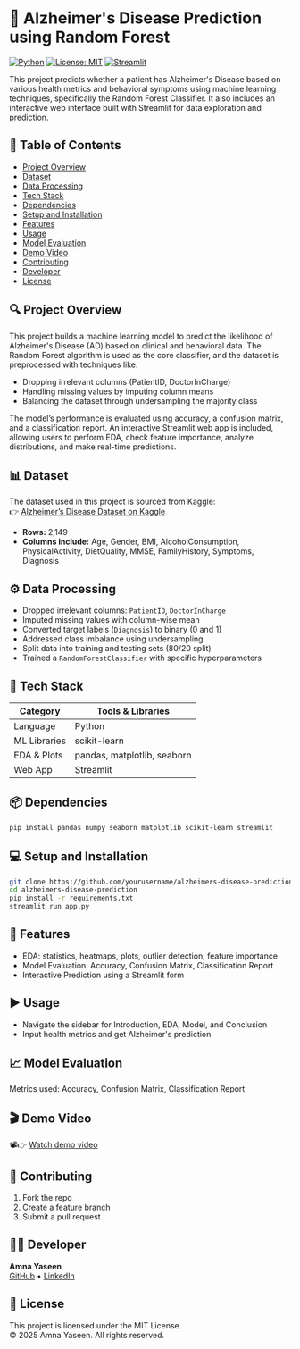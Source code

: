 
# 🧠 Alzheimer's Disease Prediction using Random Forest

[![Python](https://img.shields.io/badge/Python-3.10%2B-blue?logo=python)](https://www.python.org/)
[![License: MIT](https://img.shields.io/badge/License-MIT-green.svg)](#-license)
[![Streamlit](https://img.shields.io/badge/Built%20With-Streamlit-ff4b4b?logo=streamlit)](https://streamlit.io)

This project predicts whether a patient has Alzheimer's Disease based on various health metrics and behavioral symptoms using machine learning techniques, specifically the Random Forest Classifier. It also includes an interactive web interface built with Streamlit for data exploration and prediction.

## 📑 Table of Contents
- [Project Overview](#project-overview)  
- [Dataset](#dataset)  
- [Data Processing](#data-processing)  
- [Tech Stack](#-tech-stack)  
- [Dependencies](#dependencies)  
- [Setup and Installation](#setup-and-installation)  
- [Features](#features)  
- [Usage](#usage)  
- [Model Evaluation](#model-evaluation)  
- [Demo Video](#demo-video)  
- [Contributing](#contributing)  
- [Developer](#-developer)  
- [License](#-license)

## 🔍 Project Overview
This project builds a machine learning model to predict the likelihood of Alzheimer's Disease (AD) based on clinical and behavioral data. The Random Forest algorithm is used as the core classifier, and the dataset is preprocessed with techniques like:
- Dropping irrelevant columns (PatientID, DoctorInCharge)
- Handling missing values by imputing column means
- Balancing the dataset through undersampling the majority class

The model’s performance is evaluated using accuracy, a confusion matrix, and a classification report. An interactive Streamlit web app is included, allowing users to perform EDA, check feature importance, analyze distributions, and make real-time predictions.

## 📊 Dataset
The dataset used in this project is sourced from Kaggle:  
👉 [Alzheimer’s Disease Dataset on Kaggle](https://www.kaggle.com/datasets/rabieelkharoua/alzheimers-disease-dataset/data)

- **Rows:** 2,149  
- **Columns include:** Age, Gender, BMI, AlcoholConsumption, PhysicalActivity, DietQuality, MMSE, FamilyHistory, Symptoms, Diagnosis

## ⚙️ Data Processing
- Dropped irrelevant columns: `PatientID`, `DoctorInCharge`
- Imputed missing values with column-wise mean
- Converted target labels (`Diagnosis`) to binary (0 and 1)
- Addressed class imbalance using undersampling
- Split data into training and testing sets (80/20 split)
- Trained a `RandomForestClassifier` with specific hyperparameters

## 🧰 Tech Stack
| Category         | Tools & Libraries           |
|------------------|-----------------------------|
| Language         | Python                      |
| ML Libraries     | scikit-learn                |
| EDA & Plots      | pandas, matplotlib, seaborn |
| Web App          | Streamlit                   |

## 📦 Dependencies
```bash
pip install pandas numpy seaborn matplotlib scikit-learn streamlit
```

## 💻 Setup and Installation
```bash
git clone https://github.com/yourusername/alzheimers-disease-prediction.git
cd alzheimers-disease-prediction
pip install -r requirements.txt
streamlit run app.py
```

## 🌟 Features
- EDA: statistics, heatmaps, plots, outlier detection, feature importance
- Model Evaluation: Accuracy, Confusion Matrix, Classification Report
- Interactive Prediction using a Streamlit form

## ▶️ Usage
- Navigate the sidebar for Introduction, EDA, Model, and Conclusion
- Input health metrics and get Alzheimer's prediction

## 📈 Model Evaluation
Metrics used: Accuracy, Confusion Matrix, Classification Report

## 🎬 Demo Video
📽️👉 [Watch demo video](https://www.linkedin.com/posts/amnaa-yaseen_datascience-machinelearning-alzheimersprediction-activity-7282565514055307264-Ivdk)

## 🤝 Contributing
1. Fork the repo  
2. Create a feature branch  
3. Submit a pull request

## 👩‍💻 Developer
**Amna Yaseen**  
[GitHub](https://github.com/AmnaaYaseen) • [LinkedIn](https://linkedin.com/in/amnaa-yaseen)

## 📄 License
This project is licensed under the MIT License.  
© 2025 Amna Yaseen. All rights reserved.
